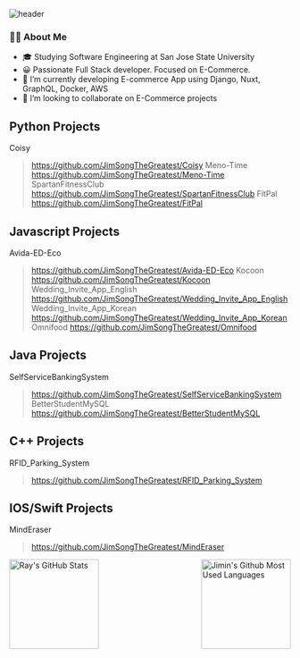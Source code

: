 <!--
**JimSongTheGreatest/JimSongTheGreatest** is a ✨ _special_ ✨ repository because its `README.md` (this file) appears on your GitHub profile.

Here are some ideas to get you started:

- 🔭 I’m currently working on ...
- 🌱 I’m currently learning ...
- 👯 I’m looking to collaborate on ...
- 🤔 I’m looking for help with ...
- 💬 Ask me about ...
- 📫 How to reach me: ...
- 😄 Pronouns: ...
- ⚡ Fun fact: ...
-->


![header](https://capsule-render.vercel.app/api?type=waving&color=auto&height=200&section=header&text=JimSongTheGreatest🌙&fontSize=60)



### 👨‍💻 About Me
  * 🎓 Studying Software Engineering at San Jose State University
  * 😀 Passionate Full Stack developer. Focused on E-Commerce.
  * 🌱 I’m currently developing E-commerce App using Django, Nuxt, GraphQL, Docker, AWS
  * 👯 I’m looking to collaborate on E-Commerce projects

## Python Projects
Coisy
> https://github.com/JimSongTheGreatest/Coisy
Meno-Time
> https://github.com/JimSongTheGreatest/Meno-Time
SpartanFitnessClub
> https://github.com/JimSongTheGreatest/SpartanFitnessClub
FitPal
> https://github.com/JimSongTheGreatest/FitPal

## Javascript Projects
Avida-ED-Eco
> https://github.com/JimSongTheGreatest/Avida-ED-Eco
Kocoon
> https://github.com/JimSongTheGreatest/Kocoon
Wedding_Invite_App_English 
> https://github.com/JimSongTheGreatest/Wedding_Invite_App_English
Wedding_Invite_App_Korean
> https://github.com/JimSongTheGreatest/Wedding_Invite_App_Korean
Omnifood
> https://github.com/JimSongTheGreatest/Omnifood

## Java Projects
SelfServiceBankingSystem
> https://github.com/JimSongTheGreatest/SelfServiceBankingSystem
BetterStudentMySQL
> https://github.com/JimSongTheGreatest/BetterStudentMySQL

## C++ Projects
RFID_Parking_System
> https://github.com/JimSongTheGreatest/RFID_Parking_System

## IOS/Swift Projects
MindEraser
> https://github.com/JimSongTheGreatest/MindEraser

<a href="https://github.com/JimSongTheGreatest">
<img height=160 align="left" src="https://github-readme-streak-stats.herokuapp.com/?user=JimSongTheGreatest" alt="Ray's GitHub Stats" title="GitHub Streak" />
<img height=160 align="right" src="https://github-readme-stats.vercel.app/api/top-langs/?username=JimSongTheGreatest&layout=compact" alt="Jimin's Github Most Used Languages">
</a>
 <br>
 <br />
